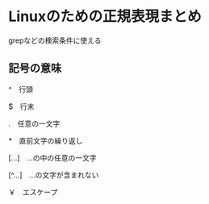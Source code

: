 # Linuxのための正規表現まとめ
grepなどの検索条件に使える

## 記号の意味
^　行頭

$　行末

.　任意の一文字

*　直前文字の繰り返し

[...]　...の中の任意の一文字

[^...]　...の文字が含まれない

￥　エスケープ
